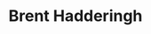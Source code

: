 ---
title: 'Brent Hadderingh'
description: 'Brent Hadderingh heeft politieke geografie gestudeerd, is fractievoorzitter van FVD in Almere, en daarnaast werkzaam voor het Renaissance Instituut, het wetenschappelijk bureau van FVD.'
keyword: Fatsoenlijk
pseudonym: false
image: 01790d35-b801-48da-9db8-1fecf5aabf53.jpg
---